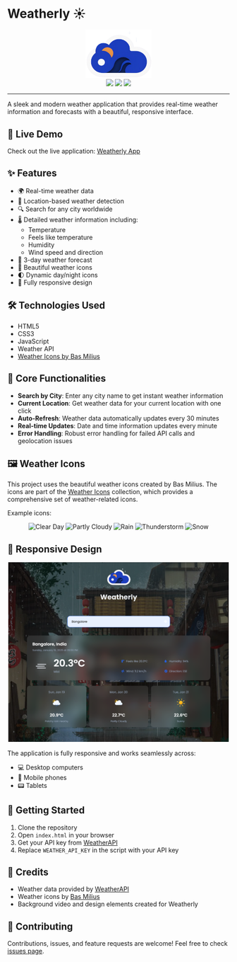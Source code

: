 # Weatherly ☀️

<div align="center">
    <img src="https://github.com/AdityaAjithKumar/Weather/blob/main/logo.png" alt="logo" width="150">
</div>

<div align="center">
    <a href="https://weather-n0mtlxvdm-adityaajithkumars-projects.vercel.app/" style="text-decoration: none;">
        <img src="https://img.shields.io/badge/Live%20Demo-Weatherly-blue?style=for-the-badge">
    </a>
    <a href="#features" style="text-decoration: none;">
        <img src="https://img.shields.io/badge/Features-Check%20Out-green?style=for-the-badge">
    </a>
    <a href="#getting-started" style="text-decoration: none;">
        <img src="https://img.shields.io/badge/Get%20Started-Guide-orange?style=for-the-badge">
    </a>
</div>

---

A sleek and modern weather application that provides real-time weather information and forecasts with a beautiful, responsive interface.

## 🌟 Live Demo

Check out the live application: [Weatherly App](https://weather-n0mtlxvdm-adityaajithkumars-projects.vercel.app/)

## ✨ Features

- 🌍 Real-time weather data
- 📍 Location-based weather detection
- 🔍 Search for any city worldwide
- 🌡️ Detailed weather information including:
  - Temperature
  - Feels like temperature
  - Humidity
  - Wind speed and direction
- 📅 3-day weather forecast
- 🎨 Beautiful weather icons
- 🌓 Dynamic day/night icons
- 📱 Fully responsive design

## 🛠️ Technologies Used

- HTML5
- CSS3
- JavaScript
- Weather API
- [Weather Icons by Bas Milius](https://github.com/basmilius/weather-icons)

## 🎯 Core Functionalities

- **Search by City**: Enter any city name to get instant weather information
- **Current Location**: Get weather data for your current location with one click
- **Auto-Refresh**: Weather data automatically updates every 30 minutes
- **Real-time Updates**: Date and time information updates every minute
- **Error Handling**: Robust error handling for failed API calls and geolocation issues

## 🖼️ Weather Icons

This project uses the beautiful weather icons created by Bas Milius. The icons are part of the [Weather Icons](https://github.com/basmilius/weather-icons) collection, which provides a comprehensive set of weather-related icons.

Example icons:

<div align="center">
  <img src="https://basmilius.github.io/weather-icons/production/fill/all/clear-day.svg" width="50" alt="Clear Day">
  <img src="https://basmilius.github.io/weather-icons/production/fill/all/partly-cloudy-day.svg" width="50" alt="Partly Cloudy">
  <img src="https://basmilius.github.io/weather-icons/production/fill/all/rain.svg" width="50" alt="Rain">
  <img src="https://basmilius.github.io/weather-icons/production/fill/all/thunderstorms-day.svg" width="50" alt="Thunderstorm">
  <img src="https://basmilius.github.io/weather-icons/production/fill/all/snow.svg" width="50" alt="Snow">
</div>

## 📱 Responsive Design

<div align="center">
  <img src="https://github.com/AdityaAjithKumar/Weather/blob/main/ss.png" width="500" alt="UI">
</div>

The application is fully responsive and works seamlessly across:
- 💻 Desktop computers
- 📱 Mobile phones
- 📟 Tablets

## 🚀 Getting Started

1. Clone the repository
2. Open `index.html` in your browser
3. Get your API key from [WeatherAPI](https://www.weatherapi.com/)
4. Replace `WEATHER_API_KEY` in the script with your API key

## 🙏 Credits

- Weather data provided by [WeatherAPI](https://www.weatherapi.com/)
- Weather icons by [Bas Milius](https://github.com/basmilius/weather-icons)
- Background video and design elements created for Weatherly

## 🤝 Contributing

Contributions, issues, and feature requests are welcome! Feel free to check [issues page](../../issues).
